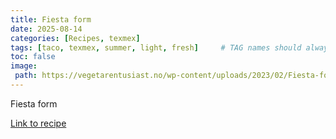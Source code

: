 ```yaml
---
title: Fiesta form 
date: 2025-08-14
categories: [Recipes, texmex]
tags: [taco, texmex, summer, light, fresh]     # TAG names should always be lowercase
toc: false
image:
 path: https://vegetarentusiast.no/wp-content/uploads/2023/02/Fiesta-form-1-1.jpg
---
```

Fiesta form 

[Link to recipe](http://vegetarentusiast.no/fiestaform/?utm_source=Vegetarentusiaster&utm_campaign=0fad830701-EMAIL_CAMPAIGN_2023_01_30_09_31_COPY_01&utm_medium=email&utm_term=0_-0bccbf1f60-[LIST_EMAIL_ID]&mc_cid=0fad830701&mc_eid=ba0f254d92)
